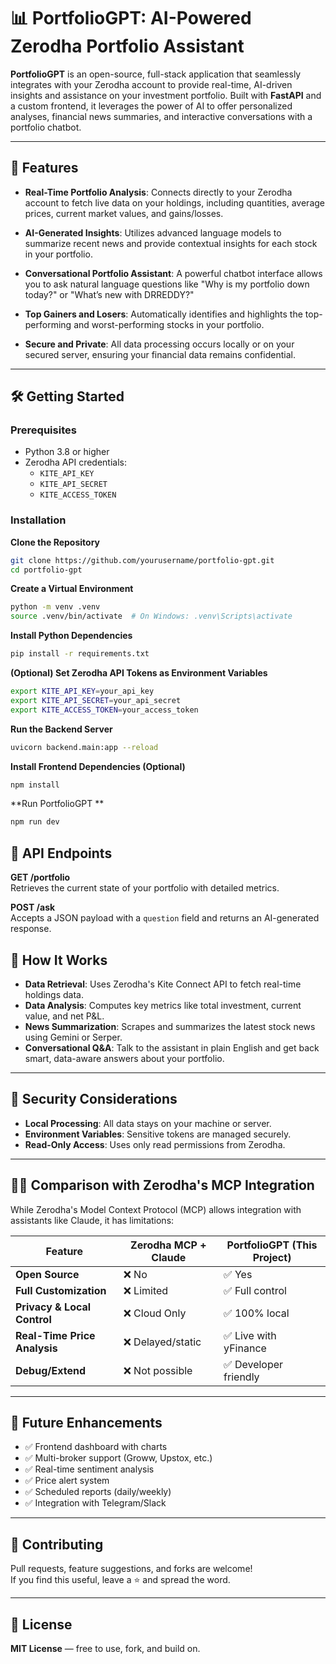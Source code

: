 # 📊 PortfolioGPT: AI-Powered Zerodha Portfolio Assistant

**PortfolioGPT** is an open-source, full-stack application that seamlessly integrates with your Zerodha account to provide real-time, AI-driven insights and assistance on your investment portfolio. Built with **FastAPI** and a custom frontend, it leverages the power of AI to offer personalized analyses, financial news summaries, and interactive conversations with a portfolio chatbot.

---

## 🚀 Features

- **Real-Time Portfolio Analysis**: Connects directly to your Zerodha account to fetch live data on your holdings, including quantities, average prices, current market values, and gains/losses.

- **AI-Generated Insights**: Utilizes advanced language models to summarize recent news and provide contextual insights for each stock in your portfolio.

- **Conversational Portfolio Assistant**: A powerful chatbot interface allows you to ask natural language questions like "Why is my portfolio down today?" or "What’s new with DRREDDY?"

- **Top Gainers and Losers**: Automatically identifies and highlights the top-performing and worst-performing stocks in your portfolio.

- **Secure and Private**: All data processing occurs locally or on your secured server, ensuring your financial data remains confidential.

---

## 🛠️ Getting Started

### Prerequisites

- Python 3.8 or higher
- Zerodha API credentials:
  - `KITE_API_KEY`
  - `KITE_API_SECRET`
  - `KITE_ACCESS_TOKEN`

### Installation

**Clone the Repository**
```bash
git clone https://github.com/yourusername/portfolio-gpt.git
cd portfolio-gpt
```
**Create a Virtual Environment**
```bash
python -m venv .venv
source .venv/bin/activate  # On Windows: .venv\Scripts\activate
```
**Install Python Dependencies**
```bash
pip install -r requirements.txt
```
**(Optional) Set Zerodha API Tokens as Environment Variables**
```bash
export KITE_API_KEY=your_api_key
export KITE_API_SECRET=your_api_secret
export KITE_ACCESS_TOKEN=your_access_token
```
**Run the Backend Server**
```bash
uvicorn backend.main:app --reload
```

**Install Frontend Dependencies (Optional)**
```bash
npm install
```

**Run PortfolioGPT **
```bash
npm run dev
```

## 🛁 API Endpoints

**GET /portfolio**  
Retrieves the current state of your portfolio with detailed metrics.

**POST /ask**  
Accepts a JSON payload with a `question` field and returns an AI-generated response.


## 🧐 How It Works

- **Data Retrieval**: Uses Zerodha's Kite Connect API to fetch real-time holdings data.
- **Data Analysis**: Computes key metrics like total investment, current value, and net P&L.
- **News Summarization**: Scrapes and summarizes the latest stock news using Gemini or Serper.
- **Conversational Q&A**: Talk to the assistant in plain English and get back smart, data-aware answers about your portfolio.

---

## 🔐 Security Considerations

- **Local Processing**: All data stays on your machine or server.
- **Environment Variables**: Sensitive tokens are managed securely.
- **Read-Only Access**: Uses only read permissions from Zerodha.

---

## 🤚🏼 Comparison with Zerodha's MCP Integration

While Zerodha's Model Context Protocol (MCP) allows integration with assistants like Claude, it has limitations:

| Feature                     | Zerodha MCP + Claude | PortfolioGPT (This Project) |
|----------------------------|----------------------|------------------------------|
| **Open Source**            | ❌ No              | ✅ Yes                   |
| **Full Customization**     | ❌ Limited         | ✅ Full control          |
| **Privacy & Local Control**| ❌ Cloud Only      | ✅ 100% local            |
| **Real-Time Price Analysis**| ❌ Delayed/static | ✅ Live with yFinance    |
| **Debug/Extend**           | ❌ Not possible    | ✅ Developer friendly     |

---

## 🧪 Future Enhancements

- ✅ Frontend dashboard with charts
- ✅ Multi-broker support (Groww, Upstox, etc.)
- ✅ Real-time sentiment analysis
- ✅ Price alert system
- ✅ Scheduled reports (daily/weekly)
- ✅ Integration with Telegram/Slack

---

## 🤝 Contributing

Pull requests, feature suggestions, and forks are welcome!  
If you find this useful, leave a ⭐ and spread the word.

---

## 📄 License

**MIT License** — free to use, fork, and build on.
